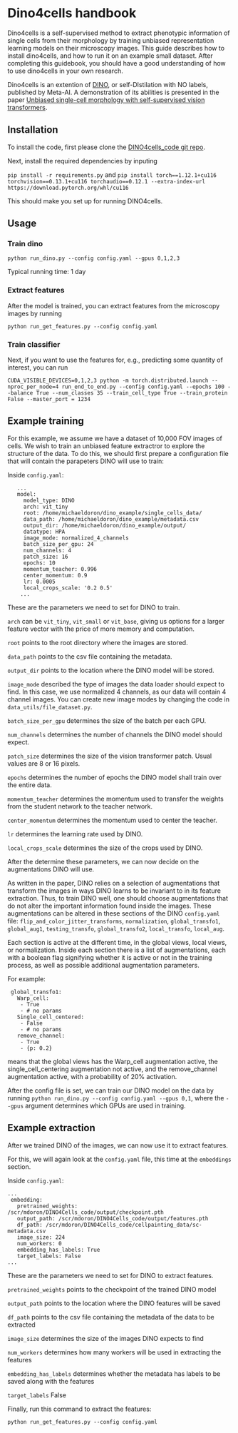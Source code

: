 # Dino4cells handbook

Dino4cells is a self-supervised method to extract phenotypic information of single cells from their morphology by training unbiased representation learning models on their microscopy images. This guide describes how to install dino4cells, and how to run it on an example small dataset. After completing this guidebook, you should have a good understanding of how to use dino4cells in your own research. 

Dino4cells is an extention of [DINO](https://github.com/facebookresearch/dino), or self-DIstilation with NO labels, published by Meta-AI. A demonstration of its abilities is presented in the paper [Unbiased single-cell morphology with self-supervised vision transformers](https://www.biorxiv.org/content/10.1101/2023.06.16.545359v1).


## Installation

To install the code, first please clone the [DINO4cells_code git repo](https://github.com/broadinstitute/Dino4Cells_code).

Next, install the required dependencies by inputing

`pip install -r requirements.py`
and
`pip install torch==1.12.1+cu116 torchvision==0.13.1+cu116 torchaudio==0.12.1 --extra-index-url https://download.pytorch.org/whl/cu116`

This should make you set up for running DINO4cells.


## Usage

### Train dino
`python run_dino.py --config config.yaml --gpus 0,1,2,3` 

Typical running time: 1 day

### Extract features
After the model is trained, you can extract features from the microscopy images by running

`python run_get_features.py --config config.yaml`

### Train classifier
Next, if you want to use the features for, e.g., predicting some quantity of interest, you can run

`CUDA_VISIBLE_DEVICES=0,1,2,3 python -m torch.distributed.launch --nproc_per_node=4 run_end_to_end.py --config config.yaml --epochs 100 --balance True --num_classes 35 --train_cell_type True --train_protein False --master_port = 1234`


## Example training

For this example, we assume we have a dataset of 10,000 FOV images of cells. We wish to train an unbiased feature extractror to explore the structure of the data. To do this, we should first prepare a configuration file that will contain the parapeters DINO will use to train:

Inside `config.yaml`:

```
   ...
   model:
     model_type: DINO
     arch: vit_tiny
     root: /home/michaeldoron/dino_example/single_cells_data/
     data_path: /home/michaeldoron/dino_example/metadata.csv
     output_dir: /home/michaeldoron/dino_example/output/
     datatype: HPA
     image_mode: normalized_4_channels
     batch_size_per_gpu: 24
     num_channels: 4
     patch_size: 16
     epochs: 10
     momentum_teacher: 0.996
     center_momentum: 0.9
     lr: 0.0005
     local_crops_scale: '0.2 0.5'
    ... 
```

These are the parameters we need to set for DINO to train.

`arch` can be `vit_tiny`, `vit_small` or `vit_base`, giving us options for a larger feature vector with the price of more memory and computation.

`root` points to the root directory where the images are stored.

`data_path` points to the csv file containing the metadata.

`output_dir` points to the location where the DINO model will be stored.

`image_mode` described the type of images the data loader should expect to find. In this case, we use normalized 4 channels, as our data will contain 4 channel images. You can create new image modes by changing the code in `data_utils/file_dataset.py`.

`batch_size_per_gpu` determines the size of the batch per each GPU. 

`num_channels` determines the number of channels the DINO model should expect.

`patch_size` determines the size of the vision transformer patch. Usual values are 8 or 16 pixels.

`epochs` determines the number of epochs the DINO model shall train over the entire data.

`momentum_teacher` determines the momentum used to transfer the weights from the student network to the teacher network.

`center_momentum` determines the momentum used to center the teacher.

`lr` determines the learning rate used by DINO.

`local_crops_scale` determines the size of the crops used by DINO.


After the determine these parameters, we can now decide on the augmentations DINO will use.

As written in the paper, DINO relies on a selection of augmentations that transform the images in ways DINO learns to be invariant to in its feature extraction. Thus, to train DINO well, one should choose augmentations that do not alter the important information found inside the images. These augmentations can be altered in these sections of the DINO `config.yaml` file: `flip_and_color_jitter_transforms`, `normalization`, `global_transfo1`, `global_aug1`, `testing_transfo`, `global_transfo2`, `local_transfo`, `local_aug`. 

Each section is active at the different time, in the global views, local views, or normalization. Inside each section there is a list of augmentations, each with a boolean flag signifying whether it is active or not in the training process, as well as possible additional augmentation parameters. 

For example:

```
 global_transfo1:
   Warp_cell:
    - True
    - # no params
   Single_cell_centered:
    - False
    - # no params    
   remove_channel:
    - True
    - {p: 0.2}
```

means that the global views has the Warp_cell augmentation active, the single_cell_centering augmentation not active, and the remove_channel augmentation active, with a probability of 20% activation.

After the config file is set, we can train our DINO model on the data by running `python run_dino.py --config config.yaml --gpus 0,1`, where the `--gpus` argument determines which GPUs are used in training. 


## Example extraction

After we trained DINO of the images, we can now use it to extract features.

For this, we will again look at the `config.yaml` file, this time at the `embeddings` section.

Inside `config.yaml`:

```
...
 embedding:
   pretrained_weights: /scr/mdoron/DINO4Cells_code/output/checkpoint.pth
   output_path: /scr/mdoron/DINO4Cells_code/output/features.pth
   df_path: /scr/mdoron/DINO4Cells_code/cellpainting_data/sc-metadata.csv
   image_size: 224
   num_workers: 0
   embedding_has_labels: True
   target_labels: False
...
```

These are the parameters we need to set for DINO to extract features.

`pretrained_weights` points to the checkpoint of the trained DINO model

`output_path` points to the location where the DINO features will be saved

`df_path` points to the csv file containing the metadata of the data to be extracted

`image_size` determines the size of the images DINO expects to find

`num_workers` determines how many workers will be used in extracting the features

`embedding_has_labels` determines whether the metadata has labels to be saved along with the features

`target_labels` False


Finally, run this command to extract the features: 

`python run_get_features.py --config config.yaml`


